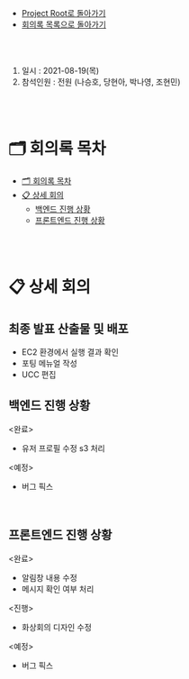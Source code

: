 - [Project Root로 돌아가기](../../README.md)
- [회의록 목록으로 돌아가기](../회의록.md)

<br><br>

1. 일시 : 2021-08-19(목)
2. 참석인원 : 전원 (나승호, 당현아, 박나영, 조현민) 

<br><br>

# 🗂 회의록 목차

- [🗂 회의록 목차](#-회의록-목차)
- [📋 상세 회의](#-상세-회의)
  - [백엔드 진행 상황](#백엔드-진행-상황)
  - [프론트엔드 진행 상황](#프론트엔드-진행-상황)

<br><br>

# 📋 상세 회의

## 최종 발표 산출물 및 배포

- EC2 환경에서 실행 결과 확인
- 포팅 메뉴얼 작성
- UCC 편집

## 백엔드 진행 상황

   <완료>

   - 유저 프로필 수정 s3 처리

   <예정>

- 버그 픽스

<br/>

## 프론트엔드 진행 상황

<완료> 

- 알림창 내용 수정
- 메시지 확인 여부 처리


<진행> 

- 화상회의 디자인 수정

<예정> 

- 버그 픽스
